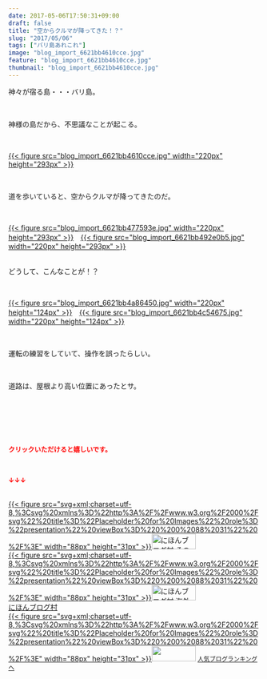 ```yaml
---
date: 2017-05-06T17:50:31+09:00
draft: false
title: "空からクルマが降ってきた！？"
slug: "2017/05/06"
tags: ["バリ島あれこれ"]
image: "blog_import_6621bb4610cce.jpg"
feature: "blog_import_6621bb4610cce.jpg"
thumbnail: "blog_import_6621bb4610cce.jpg"
---
```

<p>神々が宿る島・・・バリ島。</p><p> </p><p>神様の島だから、不思議なことが起こる。</p><p> </p><p><a href="blog_import_6621bb4610cce.jpg">{{< figure src="blog_import_6621bb4610cce.jpg" width="220px" height="293px" >}}</a></p><p> </p><p>道を歩いていると、空からクルマが降ってきたのだ。</p><p> </p><p><a href="blog_import_6621bb477593e.jpg">{{< figure src="blog_import_6621bb477593e.jpg" width="220px" height="293px" >}}</a>　<a href="blog_import_6621bb492e0b5.jpg">{{< figure src="blog_import_6621bb492e0b5.jpg" width="220px" height="293px" >}}</a></p><p><br/>どうして、こんなことが！？</p><p> </p><p><a href="blog_import_6621bb4a86450.jpg">{{< figure src="blog_import_6621bb4a86450.jpg" width="220px" height="124px" >}}</a>　<a href="blog_import_6621bb4c54675.jpg">{{< figure src="blog_import_6621bb4c54675.jpg" width="220px" height="124px" >}}</a></p><p> </p><p>運転の練習をしていて、操作を誤ったらしい。</p><p> </p><p>道路は、屋根より高い位置にあったとサ。</p><p> </p><p> </p><p> </p><p><font color="#ff0000" size="2"><strong>クリックいただけると嬉しいです。</strong></font></p><p></p><p> </p><p><font color="#ff0000" size="2"><strong>↓↓↓</strong></font></p><p><br/><a href="ranking.html?p_cid=01260127" id="&amp;blogmura_banner" target="_blank">{{< figure src="svg+xml;charset=utf-8,%3Csvg%20xmlns%3D%22http%3A%2F%2Fwww.w3.org%2F2000%2Fsvg%22%20title%3D%22Placeholder%20for%20Images%22%20role%3D%22presentation%22%20viewBox%3D%220%200%2088%2031%22%20%2F%3E" width="88px" height="31px" >}}<noscript><img alt="にほんブログ村 その他生活ブログ 不動産投資へ" border="0" height="31" src="//life.blogmura.com/hudousantoushi/img/hudousantoushi88_31.gif" width="88"></noscript></a><br/><a href="ranking.html?p_cid=01260127" target="_blank">{{< figure src="svg+xml;charset=utf-8,%3Csvg%20xmlns%3D%22http%3A%2F%2Fwww.w3.org%2F2000%2Fsvg%22%20title%3D%22Placeholder%20for%20Images%22%20role%3D%22presentation%22%20viewBox%3D%220%200%2088%2031%22%20%2F%3E" width="88px" height="31px" >}}<noscript><img alt="にほんブログ村 海外生活ブログ バリ島情報へ" border="0" height="31" src="https://img-proxy.blog-video.jp/images?url=http%3A%2F%2Foverseas.blogmura.com%2Fbali%2Fimg%2Fbali88_31.gif" width="88"></noscript></a><br/><a href="ranking.html?p_cid=01260127" target="_blank">にほんブログ村</a><br/><a href="link.php?1804582" title="人気ブログランキングへ">{{< figure src="svg+xml;charset=utf-8,%3Csvg%20xmlns%3D%22http%3A%2F%2Fwww.w3.org%2F2000%2Fsvg%22%20title%3D%22Placeholder%20for%20Images%22%20role%3D%22presentation%22%20viewBox%3D%220%200%2088%2031%22%20%2F%3E" width="88px" height="31px" >}}<noscript><img border="0" height="31" src="https://blog.with2.net/img/banner/banner_22.gif" width="88"></noscript></a> <a href="link.php?1804582" style="font-size: 12px;">人気ブログランキングへ</a></p>

